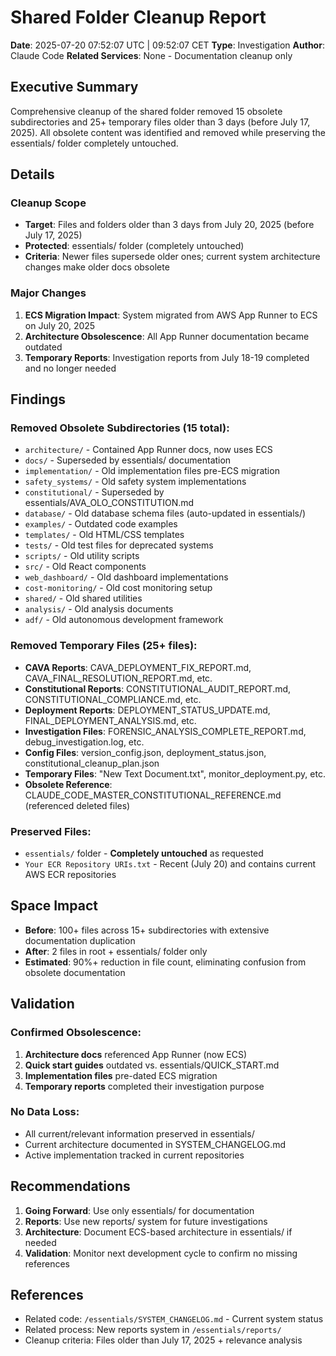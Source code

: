 # Shared Folder Cleanup Report
**Date**: 2025-07-20 07:52:07 UTC | 09:52:07 CET
**Type**: Investigation
**Author**: Claude Code
**Related Services**: None - Documentation cleanup only

## Executive Summary
Comprehensive cleanup of the shared folder removed 15 obsolete subdirectories and 25+ temporary files older than 3 days (before July 17, 2025). All obsolete content was identified and removed while preserving the essentials/ folder completely untouched.

## Details

### Cleanup Scope
- **Target**: Files and folders older than 3 days from July 20, 2025 (before July 17, 2025)
- **Protected**: essentials/ folder (completely untouched)
- **Criteria**: Newer files supersede older ones; current system architecture changes make older docs obsolete

### Major Changes
1. **ECS Migration Impact**: System migrated from AWS App Runner to ECS on July 20, 2025
2. **Architecture Obsolescence**: All App Runner documentation became outdated
3. **Temporary Reports**: Investigation reports from July 18-19 completed and no longer needed

## Findings

### Removed Obsolete Subdirectories (15 total):
- `architecture/` - Contained App Runner docs, now uses ECS
- `docs/` - Superseded by essentials/ documentation  
- `implementation/` - Old implementation files pre-ECS migration
- `safety_systems/` - Old safety system implementations
- `constitutional/` - Superseded by essentials/AVA_OLO_CONSTITUTION.md
- `database/` - Old database schema files (auto-updated in essentials/)
- `examples/` - Outdated code examples
- `templates/` - Old HTML/CSS templates
- `tests/` - Old test files for deprecated systems
- `scripts/` - Old utility scripts
- `src/` - Old React components
- `web_dashboard/` - Old dashboard implementations
- `cost-monitoring/` - Old cost monitoring setup
- `shared/` - Old shared utilities
- `analysis/` - Old analysis documents
- `adf/` - Old autonomous development framework

### Removed Temporary Files (25+ files):
- **CAVA Reports**: CAVA_DEPLOYMENT_FIX_REPORT.md, CAVA_FINAL_RESOLUTION_REPORT.md, etc.
- **Constitutional Reports**: CONSTITUTIONAL_AUDIT_REPORT.md, CONSTITUTIONAL_COMPLIANCE.md, etc.
- **Deployment Reports**: DEPLOYMENT_STATUS_UPDATE.md, FINAL_DEPLOYMENT_ANALYSIS.md, etc.
- **Investigation Files**: FORENSIC_ANALYSIS_COMPLETE_REPORT.md, debug_investigation.log, etc.
- **Config Files**: version_config.json, deployment_status.json, constitutional_cleanup_plan.json
- **Temporary Files**: "New Text Document.txt", monitor_deployment.py, etc.
- **Obsolete Reference**: CLAUDE_CODE_MASTER_CONSTITUTIONAL_REFERENCE.md (referenced deleted files)

### Preserved Files:
- `essentials/` folder - **Completely untouched** as requested
- `Your ECR Repository URIs.txt` - Recent (July 20) and contains current AWS ECR repositories

## Space Impact
- **Before**: 100+ files across 15+ subdirectories with extensive documentation duplication
- **After**: 2 files in root + essentials/ folder only
- **Estimated**: 90%+ reduction in file count, eliminating confusion from obsolete documentation

## Validation
### Confirmed Obsolescence:
1. **Architecture docs** referenced App Runner (now ECS)
2. **Quick start guides** outdated vs. essentials/QUICK_START.md
3. **Implementation files** pre-dated ECS migration  
4. **Temporary reports** completed their investigation purpose

### No Data Loss:
- All current/relevant information preserved in essentials/
- Current architecture documented in SYSTEM_CHANGELOG.md
- Active implementation tracked in current repositories

## Recommendations
1. **Going Forward**: Use only essentials/ for documentation
2. **Reports**: Use new reports/ system for future investigations
3. **Architecture**: Document ECS-based architecture in essentials/ if needed
4. **Validation**: Monitor next development cycle to confirm no missing references

## References
- Related code: `/essentials/SYSTEM_CHANGELOG.md` - Current system status
- Related process: New reports system in `/essentials/reports/`
- Cleanup criteria: Files older than July 17, 2025 + relevance analysis